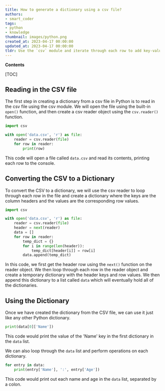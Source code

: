 ```yaml
---
title: How to generate a dictionary using a csv file?
authors:
- smart_coder
tags:
- python
- knowledge
thumbnail: images/python.png
created_at: 2023-04-17 00:00:00
updated_at: 2023-04-17 00:00:00
tldr: Use the `csv` module and iterate through each row to add key-value pairs to a Python dictionary.
---
```


**Contents**

[TOC]

## Reading in the CSV file

The first step in creating a dictionary from a csv file in Python is to read in the csv file using the csv module. We will open the file using the built-in `open()` function, and then create a csv reader object using the `csv.reader()` function.

```python
import csv

with open('data.csv', 'r') as file:
    reader = csv.reader(file)
    for row in reader:
        print(row)
```

This code will open a file called `data.csv` and read its contents, printing each row to the console. 

## Converting the CSV to a Dictionary

To convert the CSV to a dictionary, we will use the csv reader to loop through each row in the file and create a dictionary where the keys are the column headers and the values are the corresponding row values.

```python
import csv

with open('data.csv', 'r') as file:
    reader = csv.reader(file)
    header = next(reader)
    data = []
    for row in reader:
        temp_dict = {}
        for i in range(len(header)):
            temp_dict[header[i]] = row[i]
        data.append(temp_dict)
```

In this code, we first get the header row using the `next()` function on the reader object. We then loop through each row in the reader object and create a temporary dictionary with the header keys and row values. We then append this dictionary to a list called `data` which will eventually hold all of the dictionaries.

## Using the Dictionary

Once we have created the dictionary from the CSV file, we can use it just like any other Python dictionary.

```python
print(data[0]['Name'])
```

This code would print the value of the 'Name' key in the first dictionary in the `data` list. 

We can also loop through the `data` list and perform operations on each dictionary.

```python
for entry in data:
    print(entry['Name'], ':', entry['Age'])
```

This code would print out each name and age in the `data` list, separated by a colon.
